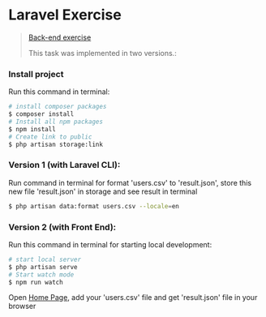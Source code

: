# Laravel Exercise

> [Back-end exercise](https://jubiwee.notion.site/Back-end-exercise-774229d74e3641509369489514f00c48)
>
> This task was implemented in two versions.:

### Install project
Run this command in terminal:
```bash
# install composer packages
$ composer install
# Install all npm packages
$ npm install
# Create link to public
$ php artisan storage:link
```

### Version 1 (with Laravel CLI):
Run command in terminal for format 'users.csv' to 'result.json',
store this new file 'result.json' in storage
and see result in terminal
```bash
$ php artisan data:format users.csv --locale=en
```

### Version 2 (with Front End):
Run this command in terminal for starting local development:
```bash
# start local server
$ php artisan serve
# Start watch mode
$ npm run watch
```
Open [Home Page](http://127.0.0.1:8000/),
add your 'users.csv' file and get 'result.json' file in your browser
